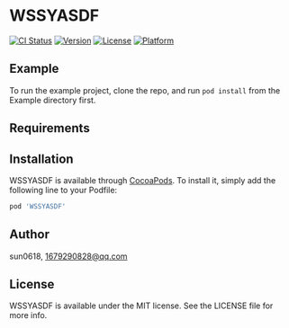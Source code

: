 # WSSYASDF

[![CI Status](https://img.shields.io/travis/sun0618/WSSYASDF.svg?style=flat)](https://travis-ci.org/sun0618/WSSYASDF)
[![Version](https://img.shields.io/cocoapods/v/WSSYASDF.svg?style=flat)](https://cocoapods.org/pods/WSSYASDF)
[![License](https://img.shields.io/cocoapods/l/WSSYASDF.svg?style=flat)](https://cocoapods.org/pods/WSSYASDF)
[![Platform](https://img.shields.io/cocoapods/p/WSSYASDF.svg?style=flat)](https://cocoapods.org/pods/WSSYASDF)

## Example

To run the example project, clone the repo, and run `pod install` from the Example directory first.

## Requirements

## Installation

WSSYASDF is available through [CocoaPods](https://cocoapods.org). To install
it, simply add the following line to your Podfile:

```ruby
pod 'WSSYASDF'
```

## Author

sun0618, 1679290828@qq.com

## License

WSSYASDF is available under the MIT license. See the LICENSE file for more info.
